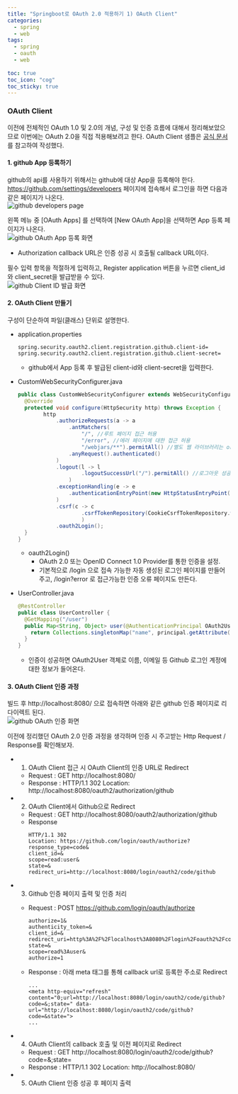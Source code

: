```yaml
---
title: "Springboot로 OAuth 2.0 적용하기 1) OAuth Client"
categories:
  - spring
  - web
tags:
  - spring
  - oauth
  - web
  
toc: true
toc_icon: "cog"
toc_sticky: true
---
```


### OAuth Client
이전에 전체적인 OAuth 1.0 및 2.0의 개념, 구성 및 인증 흐름에 대해서 정리해보았으므로 이번에는 OAuth 2.0을 직접 적용해보려고 한다.
OAuth Client 샘플은 [공식 문서](https://spring.io/guides/tutorials/spring-boot-oauth2/)를 참고하여 작성했다.

#### 1. github App 등록하기 
  github의 api를 사용하기 위해서는 github에 대상 App을 등록해야 한다.   
  https://github.com/settings/developers 페이지에 접속해서 로그인을 하면 다음과 같은 페이지가 나온다.  
  ![github developers page](/image/oauth/github-oauth-app-menu.png)


  왼쪽 메뉴 중 [OAuth Apps] 를 선택하여 [New OAuth App]을 선택하면 App 등록 페이지가 나온다.  
  ![github OAuth App 등록 화면](/image/oauth/github-new-oauth-app-form.png)
  - Authorization callback URL은 인증 성공 시 호출될 callback URL이다.


  필수 입력 항목을 적절하게 입력하고, Register application 버튼을 누르면 client_id와 client_secret을 발급받을 수 있다.  
  ![github Client ID 발급 화면](/image/oauth/github-client-id.png)
  
#### 2. OAuth Client 만들기
  구성이 단순하여 파일(클래스) 단위로 설명한다.  
  - application.properties
    ```
    spring.security.oauth2.client.registration.github.client-id=
    spring.security.oauth2.client.registration.github.client-secret=
    ```
    - github에서 App 등록 후 발급된 client-id와 client-secret을 입력한다. 
    
  - CustomWebSecurityConfigurer.java
    ```java
    public class CustomWebSecurityConfigurer extends WebSecurityConfigurerAdapter{
      @Override
      protected void configure(HttpSecurity http) throws Exception {
            http
                .authorizeRequests(a -> a
                    .antMatchers(
                        "/", //루트 페이지 접근 허용
                        "/error", //에러 페이지에 대한 접근 허용
                        "/webjars/**").permitAll() //별도 웹 라이브러리는 org.webjars dependency를 통해 받으므로 허용
                    .anyRequest().authenticated()
                )
                .logout(l -> l
                        .logoutSuccessUrl("/").permitAll() //로그아웃 성공 시 이동할 URL
                    )
                .exceptionHandling(e -> e
                    .authenticationEntryPoint(new HttpStatusEntryPoint(HttpStatus.UNAUTHORIZED)) //예외처리
                )
                .csrf(c -> c
                        .csrfTokenRepository(CookieCsrfTokenRepository.withHttpOnlyFalse())
                        )
                .oauth2Login();
      }
    }
    ```
    - oauth2Login() 
      - OAuth 2.0 또는 OpenID Connect 1.0 Provider를 통한 인증을 설정.
      - 기본적으로 /login 으로 접속 가능한 자동 생성된 로그인 페이지를 만들어주고, /login?error 로 접근가능한 인증 오류 페이지도 만든다.

  - UserController.java
    ```java  
    @RestController
    public class UserController {
      @GetMapping("/user")
      public Map<String, Object> user(@AuthenticationPrincipal OAuth2User principal) {
        return Collections.singletonMap("name", principal.getAttribute("login")); //문서에는 name을 가져오고 있는데 얻어지지 않아서 github id를 얻고자 login으로 변경
      }
    }
    ```
    - 인증이 성공하면 OAuth2User 객체로 이름, 이메일 등 Github 로그인 계정에 대한 정보가 들어온다.  

#### 3. OAuth Client 인증 과정 
빌드 후 http://localhost:8080/ 으로 접속하면 아래와 같은 github 인증 페이지로 리다이렉트 된다.  
![github OAuth 인증 화면](/image/oauth/github-oauth-authorize.png)  

이전에 정리했던 OAuth 2.0 인증 과정을 생각하며 인증 시 주고받는 Http Request / Response를 확인해보자.  
  - 1) OAuth Client 접근 시 OAuth Client의 인증 URL로 Redirect
    - Request : GET http://localhost:8080/ 
    - Response : HTTP/1.1 302 Location: http://localhost:8080/oauth2/authorization/github

  - 2) OAuth Client에서 Github으로 Redirect
    - Request : GET http://localhost:8080/oauth2/authorization/github 
    - Response
      ```
      HTTP/1.1 302 
      Location: https://github.com/login/oauth/authorize?
      response_type=code&
      client_id=&
      scope=read:user&
      state=&
      redirect_uri=http://localhost:8080/login/oauth2/code/github
      ```

  - 3) Github 인증 페이지 출력 및 인증 처리
    - Request : POST https://github.com/login/oauth/authorize
      ```
      authorize=1&
      authenticity_token=&
      client_id=&
      redirect_uri=http%3A%2F%2Flocalhost%3A8080%2Flogin%2Foauth2%2Fcode%2Fgithub&
      state=&
      scope=read%3Auser&
      authorize=1
      ```
    
    - Response : 아래 meta 태그를 통해 callback url로 등록한 주소로 Redirect
      ```
      ...
      <meta http-equiv="refresh" content="0;url=http://localhost:8080/login/oauth2/code/github?code=&;state=" data-url="http://localhost:8080/login/oauth2/code/github?code=&state=">
      ...
      ```

  - 4) OAuth Client의 callback 호출 및 이전 페이지로 Redirect
    - Request : GET http://localhost:8080/login/oauth2/code/github?code=&;state=
    - Response : HTTP/1.1 302 Location: http://localhost:8080/

  - 5) OAuth Client 인증 성공 후 페이지 출력
